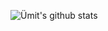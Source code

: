 ![Ümit's github stats](https://github-readme-stats.vercel.app/api/?username=umithyo&show_icons=true&title_color=fff&icon_color=79ff97&text_color=9f9f9f&bg_color=151515)

<!--
**umithyo/umithyo** is a ✨ _special_ ✨ repository because its `README.md` (this file) appears on your GitHub profile.

Here are some ideas to get you started:

- 🔭 I’m currently working on ...
- 🌱 I’m currently learning ...
- 👯 I’m looking to collaborate on ...
- 🤔 I’m looking for help with ...
- 💬 Ask me about ...
- 📫 How to reach me: ...
- 😄 Pronouns: ...
- ⚡ Fun fact: ...
-->
